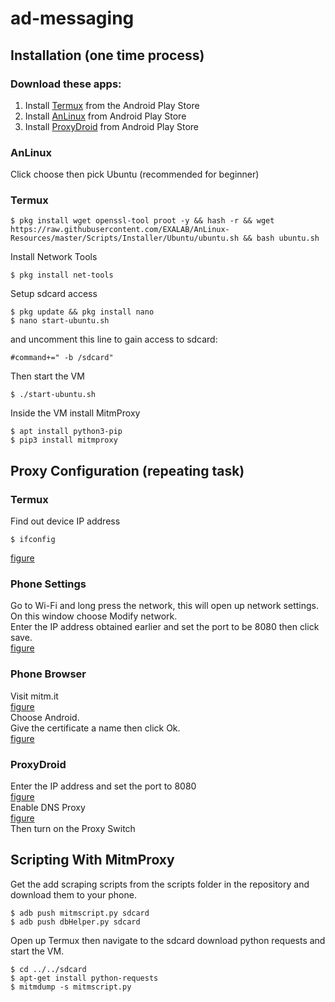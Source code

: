 # ad-messaging

## Installation (one time process)
### Download these apps:
1. Install [Termux](https://play.google.com/store/apps/details?id=com.termux&hl=en_US) from the Android Play Store 
2. Install [AnLinux](https://play.google.com/store/apps/details?id=exa.lnx.a&hl=en_US) from Android Play Store
3. Install [ProxyDroid](https://play.google.com/store/apps/details?id=org.proxydroid&hl=en_US) from Android Play Store

### AnLinux
Click choose then pick Ubuntu (recommended for beginner) 
### Termux
```
$ pkg install wget openssl-tool proot -y && hash -r && wget https://raw.githubusercontent.com/EXALAB/AnLinux-Resources/master/Scripts/Installer/Ubuntu/ubuntu.sh && bash ubuntu.sh
``` 
Install Network Tools
```
$ pkg install net-tools
```
Setup sdcard access
```
$ pkg update && pkg install nano
$ nano start-ubuntu.sh
``` 
and uncomment this line to gain access to sdcard:
```
#command+=" -b /sdcard"
``` 
Then start the VM
```
$ ./start-ubuntu.sh
``` 
Inside the VM install MitmProxy
```apt update
$ apt install python3-pip
$ pip3 install mitmproxy
``` 

## Proxy Configuration (repeating task)
### Termux
Find out device IP address
```
$ ifconfig
```
[figure](figures/img1.png)  
### Phone Settings
Go to Wi-Fi and long press the network, this will open up network settings. 
On this window choose Modify network.  
Enter the IP address obtained earlier and set the port to be 8080 then click save.  
[figure](figures/img2.png)  
### Phone Browser
Visit mitm.it  
[figure](figures/img5.png)  
Choose Android.  
Give the certificate a name then click Ok.  
[figure](figures/img6.png)  
### ProxyDroid
Enter the IP address and set the port to 8080  
[figure](figures/img3.png)  
Enable DNS Proxy  
[figure](figures/img4.png)  
Then turn on the Proxy Switch

## Scripting With MitmProxy 
Get the add scraping scripts from the scripts folder in the repository and download them to your phone.
```
$ adb push mitmscript.py sdcard
$ adb push dbHelper.py sdcard
```
Open up Termux then navigate to the sdcard download python requests and start the VM.
```
$ cd ../../sdcard
$ apt-get install python-requests
$ mitmdump -s mitmscript.py
```